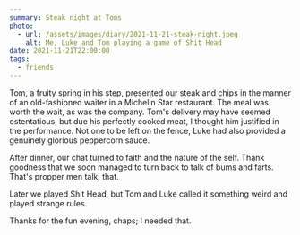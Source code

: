 ```yaml
---
summary: Steak night at Toms
photo:
  - url: /assets/images/diary/2021-11-21-steak-night.jpeg
    alt: Me, Luke and Tom playing a game of Shit Head
date: 2021-11-21T22:00:00
tags:
  - friends
---
```

Tom, a fruity spring in his step, presented our steak and chips in the manner of an old-fashioned waiter in a Michelin Star restaurant. The meal was worth the wait, as was the company. Tom's delivery may have seemed ostentatious, but due his perfectly cooked meat, I thought him justified in the performance. Not one to be left on the fence, Luke had also provided a genuinely glorious peppercorn sauce. 

After dinner, our chat turned to faith and the nature of the self. Thank goodness that we soon managed to turn back to talk of bums and farts. That's propper men talk, that.

Later we played Shit Head, but Tom and Luke called it something weird and played strange rules. 

Thanks for the fun evening, chaps; I needed that.